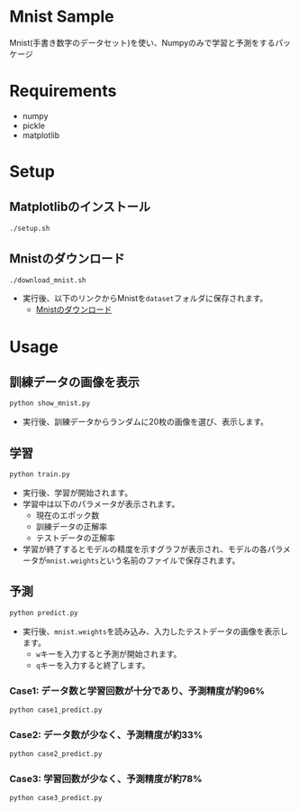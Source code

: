 # Mnist Sample
Mnist(手書き数字のデータセット)を使い、Numpyのみで学習と予測をするパッケージ

# Requirements
- numpy
- pickle
- matplotlib

# Setup
## Matplotlibのインストール
```sh
./setup.sh
```
## Mnistのダウンロード
```sh
./download_mnist.sh
```
- 実行後、以下のリンクからMnistを`dataset`フォルダに保存されます。
    - [Mnistのダウンロード](http://yann.lecun.com/exdb/mnist/)

# Usage
## 訓練データの画像を表示
```sh
python show_mnist.py
```
- 実行後、訓練データからランダムに20枚の画像を選び、表示します。
## 学習
```sh
python train.py
```
- 実行後、学習が開始されます。
- 学習中は以下のパラメータが表示されます。
    - 現在のエポック数
    - 訓練データの正解率
    - テストデータの正解率
- 学習が終了するとモデルの精度を示すグラフが表示され、モデルの各パラメータが`mnist.weights`という名前のファイルで保存されます。
## 予測
```sh
python predict.py
```
- 実行後、`mnist.weights`を読み込み、入力したテストデータの画像を表示します。
    - `w`キーを入力すると予測が開始されます。
    - `q`キーを入力すると終了します。
### Case1: データ数と学習回数が十分であり、予測精度が約96%
```sh
python case1_predict.py
```
### Case2: データ数が少なく、予測精度が約33%
```sh
python case2_predict.py
```
### Case3: 学習回数が少なく、予測精度が約78%
```sh
python case3_predict.py
```